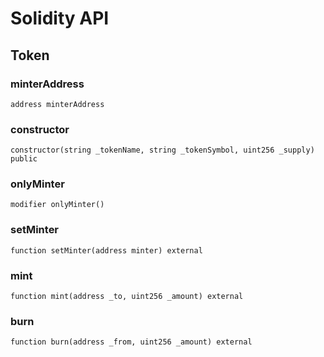 # Solidity API

## Token

### minterAddress

```solidity
address minterAddress
```

### constructor

```solidity
constructor(string _tokenName, string _tokenSymbol, uint256 _supply) public
```

### onlyMinter

```solidity
modifier onlyMinter()
```

### setMinter

```solidity
function setMinter(address minter) external
```

### mint

```solidity
function mint(address _to, uint256 _amount) external
```

### burn

```solidity
function burn(address _from, uint256 _amount) external
```

